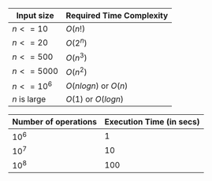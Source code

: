 
|Input size | Required Time Complexity|
|---------- | ------------------------|
|$n <= 10$    | $O(n!)$
|	$n <= 20$    | $O(2^n)$
|	$n <= 500$   | $O(n^3)$
|	$n <= 5000$  | $O(n^2)$
|	$n <= 10^6$  | $O(nlogn)$ or $O(n)$
|	$n$ is large | $O(1)$ or $O(logn)$


|Number of operations | Execution Time (in secs)|
|-----------------------|----------------|
|	$10^6$ | 1
|	$10^7$  |10
|	$10^8$ | 100
